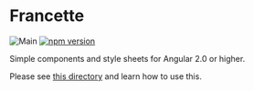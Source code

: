 # Francette

![Main](https://github.com/chloe463/francette/workflows/Main/badge.svg)
[![npm version](https://badge.fury.io/js/francette.svg)](https://badge.fury.io/js/francette)

Simple components and style sheets for Angular 2.0 or higher.

Please see [this directory](https://github.com/chloe463/francette/tree/master/src/demo) and learn how to use this.
